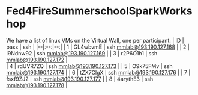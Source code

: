 # Fed4FireSummerschoolSparkWorkshop

We have a list of linux VMs on the Virtual Wall, one per participant:
| ID | pass | ssh |
|--|:--:|--:|
| 1 | GL4wbvmE |		ssh mmlab@193.190.127.168 |
| 2 | I9Ndnw92 |		ssh mmlab@193.190.127.169 |
| 3 | r2P6O1h1 |		ssh mmlab@193.190.127.172 |		
| 4 | rdUVR7ZQ |		ssh mmlab@193.190.127.173 |
| 5 | O9k75FMv |		ssh mmlab@193.190.127.174 |
| 6 | tZX7ClgX |		ssh mmlab@193.190.127.176 |	
| 7 | fsxf9ZJ2 |		ssh mmlab@193.190.127.177 |
| 8 | 4arythE3 |		ssh mmlab@193.190.127.178 |

